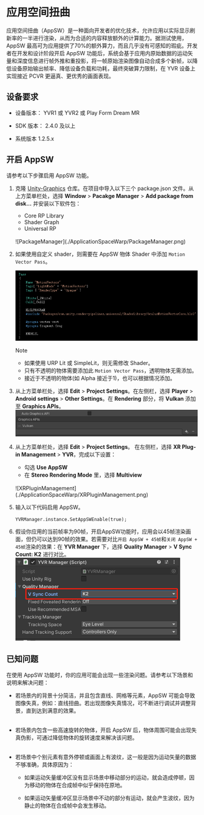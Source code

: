 # 应用空间扭曲

应用空间扭曲（AppSW）是一种面向开发者的优化技术，允许应用以实际显示刷新率的一半进行渲染，从而为合适的内容释放额外的计算能力。据测试使用，AppSW 最高可为应用提供了70%的额外算力，而且几乎没有可感知的瑕疵。开发者在开发和设计阶段开启 AppSW 功能后，系统会基于应用内原始数据的运动矢量和深度信息进行帧外推和重投影，将一帧原始渲染图像自动合成多个新帧，以降低设备原始输出帧率、降低设备负载和功耗，最终突破算力限制，在 YVR 设备上实现接近 PCVR 更逼真、更优秀的画面表现。


## 设备要求

- 设备版本： YVR1 或 YVR2 或 Play Form Dream MR

- SDK 版本： 2.4.0 及以上

- 系统版本 1.2.5.x 


## 开启 AppSW

请参考以下步骤启用 AppSW 功能。

1. 克隆 [Unity-Graphics](https://github.com/YVRDeveloper/Unity-Graphics) 仓库。在项目中导入以下三个 package.json 文件。从上方菜单栏处，选择 **Window** > **Pacakge Manager** > **Add package from disk...** 并安装以下软件包：
    - Core RP Library 
    - Shader Graph
    - Universal RP
    <br />
        ![PackageManager](./ApplicationSpaceWarp/PackageManager.png)


2. 如果使用自定义 shader，则需要在 AppSW 物体 Shader 中添加 `Motion Vector Pass`。

    ![MotionVectorPass](./ApplicationSpaceWarp/MotionVectorPass.png)

    > [!Note] 
    > - 如果使用 URP Lit 或 SimpleLit，则无需修改 Shader。
    > - 只有不透明的物体需要添加此 `Motion Vector Pass`，透明物体无需添加。
    > - 接近于不透明的物体(如 Alpha 接近于1)，也可以根据情况添加。

3. 从上方菜单栏处，选择 **Edit** > **Project Settings**。在左侧栏，选择 **Player** > **Android settings** > **Other Settings**。在 **Rendering** 部分，将 **Vulkan** 添加至 **Graphics APIs**。
    <br />
    ![VulkanAPI](./ApplicationSpaceWarp/VulkanAPI.png)

4. 从上方菜单栏处，选择 **Edit** > **Project Settings**。 在左侧栏，选择 **XR Plug-in Management** > **YVR**，完成以下设置：
    <br />
    - 勾选 **Use AppSW**
    - 在 **Stereo Rendering Mode** 里，选择 **Multiview**
    <br />
    ![XRPluginManagement](./ApplicationSpaceWarp/XRPluginManagement.png)

5. 输入以下代码启用 AppSW。

    ```
    YVRManager.instance.SetAppSWEnable(true);
    ```

6. 假设你应用的当前帧率为90帧，开启AppSW功能时，应用会以45帧渲染画面，但仍可以达到90帧的效果。若需要对比`开启 AppSW + 45帧`和`关闭 AppSW + 45帧`渲染的效果：在 **YVR Manager** 下，选择 **Quality Manager** > **V Sync Count: K2** 进行对比。
    <br />
    ![VSyncCount](./ApplicationSpaceWarp/VSyncCount.png)


## 已知问题

在使用 AppSW 功能时，你的应用可能会出现一些渲染问题。请参考以下场景和说明来解决问题：

- 若场景内的背景十分简洁，并且包含直线、网格等元素，AppSW 可能会导致图像失真，例如：直线扭曲。若出现图像失真情况，可不断进行调试并调整背景，直到达到满意的效果。 
<br /><br />

- 若场景内包含一些高速旋转的物体，开启 AppSW 后，物体周围可能会出现失真伪影，可通过降低物体的旋转速度来解决该问题。
<br /><br />

- 若场景中个别元素有意外停顿或画面上有波纹，这一般是因为运动矢量的数据不够准确，具体原因为：

   - 如果运动矢量缓冲区没有显示场景中移动部分的运动，就会造成停顿，因为移动的物体在合成帧中似乎保持在原地。

   - 如果运动矢量缓冲区显示场景中不动的部分有运动，就会产生波纹，因为静止的物体在合成帧中会发生移动。